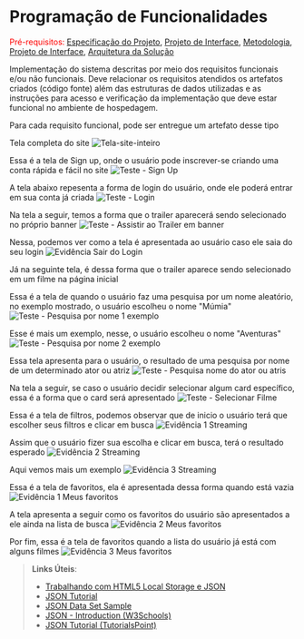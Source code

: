 # Programação de Funcionalidades

<span style="color:red">Pré-requisitos: <a href="2-Especificação do Projeto.md"> Especificação do Projeto</a></span>, <a href="3-Projeto de Interface.md"> Projeto de Interface</a>, <a href="4-Metodologia.md"> Metodologia</a>, <a href="3-Projeto de Interface.md"> Projeto de Interface</a>, <a href="5-Arquitetura da Solução.md"> Arquitetura da Solução</a>

Implementação do sistema descritas por meio dos requisitos funcionais e/ou não funcionais. Deve relacionar os requisitos atendidos os artefatos criados (código fonte) além das estruturas de dados utilizadas e as instruções para acesso e verificação da implementação que deve estar funcional no ambiente de hospedagem.

Para cada requisito funcional, pode ser entregue um artefato desse tipo

Tela completa do site
![Tela-site-inteiro](https://github.com/ICEI-PUC-Minas-PMV-ADS/PMV-ADS-2023-1-E1-PROJ-WEB-T15-Time3-CineGuide/assets/128644865/f4fdc3f7-ade2-4e72-bafc-985480b29de2)


Essa é a tela de Sign up, onde o usuário pode inscrever-se criando uma conta rápida e fácil no site
![Teste - Sign Up](https://github.com/ICEI-PUC-Minas-PMV-ADS/PMV-ADS-2023-1-E1-PROJ-WEB-T15-Time3-CineGuide/assets/128644865/79c181e7-25e6-4373-ba90-601c050b67aa)

A tela abaixo repesenta a forma de login do usuário, onde ele poderá entrar em sua conta já criada
![Teste - Login](https://github.com/ICEI-PUC-Minas-PMV-ADS/PMV-ADS-2023-1-E1-PROJ-WEB-T15-Time3-CineGuide/assets/128644865/ba3c6496-fe3c-43e3-aeed-f1388ec29a16)

Na tela a seguir, temos a forma que o trailer aparecerá sendo selecionado no próprio banner
![Teste - Assistir ao Trailer em banner](https://github.com/ICEI-PUC-Minas-PMV-ADS/PMV-ADS-2023-1-E1-PROJ-WEB-T15-Time3-CineGuide/assets/128644865/3efdf810-9eba-4b9d-86b0-6aa8955ea893)

Nessa, podemos ver como a tela é apresentada ao usuário caso ele saia do seu login
![Evidência Sair do Login](https://github.com/ICEI-PUC-Minas-PMV-ADS/PMV-ADS-2023-1-E1-PROJ-WEB-T15-Time3-CineGuide/assets/128644865/4453258f-8c6b-4dcc-b38a-13212b2c4f69)

Já na seguinte tela, é dessa forma que o trailer aparece sendo selecionado em um filme na página inicial


Essa é a tela de quando o usuário faz uma pesquisa por um nome aleatório, no exemplo mostrado, o usuário escolheu o nome "Múmia"
![Teste - Pesquisa por nome 1 exemplo](https://github.com/ICEI-PUC-Minas-PMV-ADS/PMV-ADS-2023-1-E1-PROJ-WEB-T15-Time3-CineGuide/assets/128644865/e78c64ff-76bf-4988-bf49-15ff863bc908)

Esse é mais um exemplo, nesse, o usuário escolheu o nome "Aventuras"
![Teste - Pesquisa por nome 2 exemplo](https://github.com/ICEI-PUC-Minas-PMV-ADS/PMV-ADS-2023-1-E1-PROJ-WEB-T15-Time3-CineGuide/assets/128644865/791e9d1c-5913-4db1-b3e2-96c043ce76ef)

Essa tela apresenta para o usuário, o resultado de uma pesquisa por nome de um determinado ator ou atriz 
![Teste - Pesquisa nome do ator ou atris](https://github.com/ICEI-PUC-Minas-PMV-ADS/PMV-ADS-2023-1-E1-PROJ-WEB-T15-Time3-CineGuide/assets/128644865/91143c25-7e20-4e5e-b2f4-423f3eb1cd54)

Na tela a seguir, se caso o usuário decidir selecionar algum card específico, essa é a forma que o card será apresentado
![Teste - Selecionar Filme](https://github.com/ICEI-PUC-Minas-PMV-ADS/PMV-ADS-2023-1-E1-PROJ-WEB-T15-Time3-CineGuide/assets/128644865/498d0a6d-57c8-4c99-acac-c6998f73ef07)

Essa é a tela de filtros, podemos observar que de inicio o usuário terá que escolher seus filtros e clicar em busca
![Evidência 1 Streaming](https://github.com/ICEI-PUC-Minas-PMV-ADS/PMV-ADS-2023-1-E1-PROJ-WEB-T15-Time3-CineGuide/assets/128644865/2c7c4275-005a-44f3-8c0c-5ff55f4a6980)

Assim que o usuário fizer sua escolha e clicar em busca, terá o resultado esperado
![Evidência 2 Streaming](https://github.com/ICEI-PUC-Minas-PMV-ADS/PMV-ADS-2023-1-E1-PROJ-WEB-T15-Time3-CineGuide/assets/128644865/4d6a91ad-365b-42a0-9c8e-e2ec488f52d4)

Aqui vemos mais um exemplo
![Evidência 3 Streaming](https://github.com/ICEI-PUC-Minas-PMV-ADS/PMV-ADS-2023-1-E1-PROJ-WEB-T15-Time3-CineGuide/assets/128644865/348f6d0d-1b7b-40f2-a25b-55f49b9ba876)

Essa é a tela de favoritos, ela é apresentada dessa forma quando está vazia
![Evidência 1 Meus favoritos](https://github.com/ICEI-PUC-Minas-PMV-ADS/PMV-ADS-2023-1-E1-PROJ-WEB-T15-Time3-CineGuide/assets/128644865/9d328a47-ce85-49c3-b811-18883dade9a1)

A tela apresenta a seguir como os favoritos do usuário são apresentados a ele ainda na lista de busca
![Evidência 2 Meus favoritos](https://github.com/ICEI-PUC-Minas-PMV-ADS/PMV-ADS-2023-1-E1-PROJ-WEB-T15-Time3-CineGuide/assets/128644865/bcae5d95-52d7-41dc-a99b-9e7930e4782e)

Por fim, essa é a tela de favoritos quando a lista do usuário já está com alguns filmes
![Evidência 3 Meus favoritos](https://github.com/ICEI-PUC-Minas-PMV-ADS/PMV-ADS-2023-1-E1-PROJ-WEB-T15-Time3-CineGuide/assets/128644865/b28811d8-cbba-4f4a-ae3b-efc5bd5f1ab8)


> **Links Úteis**:
>
> - [Trabalhando com HTML5 Local Storage e JSON](https://www.devmedia.com.br/trabalhando-com-html5-local-storage-e-json/29045)
> - [JSON Tutorial](https://www.w3resource.com/JSON)
> - [JSON Data Set Sample](https://opensource.adobe.com/Spry/samples/data_region/JSONDataSetSample.html)
> - [JSON - Introduction (W3Schools)](https://www.w3schools.com/js/js_json_intro.asp)
> - [JSON Tutorial (TutorialsPoint)](https://www.tutorialspoint.com/json/index.htm)
